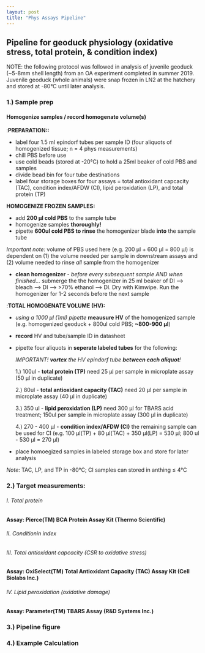 ```yaml
---
layout: post
title: "Phys Assays Pipeline"
---
```

## Pipeline for geoduck physiology (oxidative stress, total protein, & condition index)
NOTE: the following protocol was followed in analysis of juvenile geoduck (~5-8mm shell length)
from an OA experiment completed in summer 2019. Juvenile geoduck (whole animals) were snap frozen in LN2 at the hatchery
and stored at -80°C until later analysis.

### 1.) Sample prep
#### **Homogenize samples / record homogenate volume(s)**

:**PREPARATION::**
  - label four 1.5 ml epindorf tubes per sample ID (four aliquots of homogenized tissue; n = 4 phys measurements)
  - chill PBS before use
  - use cold beads (stored at -20°C) to hold a 25ml beaker of cold PBS and samples
  - divide bead bin for four tube destinations
  - label four storage boxes for four assays = total antioxidant capcacity (TAC),
  condition index/AFDW (CI), lipid peroxidation (LP), and total protein (TP)

**HOMOGENIZE FROZEN SAMPLES:**

- add **200 µl cold PBS** to the sample tube
- homogenize samples **thoroughly!**
- pipette **600ul cold PBS to rinse** the homogenizer blade **into** the sample tube

*Important note:* volume of PBS used here (e.g. 200 µl + 600 µl = 800 µl) is dependent on
(1) the volume needed per sample in downstream assays and
(2) volume needed to rinse *all* sample from the homogenizer

- **clean homogenizer** - *before every subsequent sample AND when finished...*
submerge the the homogenizer in 25 ml beaker of
DI --> bleach --> DI --> >70% ethanol --> DI. Dry with Kimwipe.
Run the homogenizer for 1-2 seconds before the next sample

:**TOTAL HOMOGENATE VOLUME (HV):**
- *using a 1000 µl (1ml) pipette* **meausure HV** of
the homogenized sample (e.g. homogenized geoduck + 800ul cold PBS; **~800-900 µl**)
- **record** HV and tube/sample ID in datasheet

- pipette four aliquots in **seperate labeled tubes** for the following:

  *IMPORTANT! **vortex** the HV epindorf tube **between each aliquot**!*

    1.) 100ul - **total protein (TP)** need 25 µl per sample in microplate assay (50 µl in duplicate)

    2.) 80ul - **total antioxidant capacity (TAC)** need 20 µl per sample in microplate assay (40 µl in duplicate)

    3.) 350 ul - **lipid peroxidation (LP)** need 300 µl for TBARS acid treatment;
    150ul per sample in microplate assay (300 µl in duplicate)

    4.) 270 - 400 µl - **condition index/AFDW (CI)** the remaining sample can be used for CI
    (e.g. 100 µl(TP) + 80 µl(TAC) + 350 µl(LP) = 530 µl; 800 ul - 530 µl = 270 µl)

- place homoegized samples in labeled storage box and store for later analysis

*Note*: TAC, LP, and TP in -80°C; CI samples can stored in anthing ≤ 4°C

### 2.) Target measurements:
###### I. Total protein
#### Assay: Pierce(TM) BCA Protein Assay Kit (Thermo Scientific)

###### II. Conditionin index

###### III. Total antioxidant capcacity (CSR to oxidative stress)
#### Assay: OxiSelect(TM) Total Antioxidant Capacity (TAC) Assay Kit (Cell Biolabs Inc.)
###### IV. Lipid peroxidation (oxidative damage)
#### Assay: Parameter(TM) TBARS Assay (R&D Systems Inc.)
### 3.) Pipeline figure
### 4.) Example Calculation
